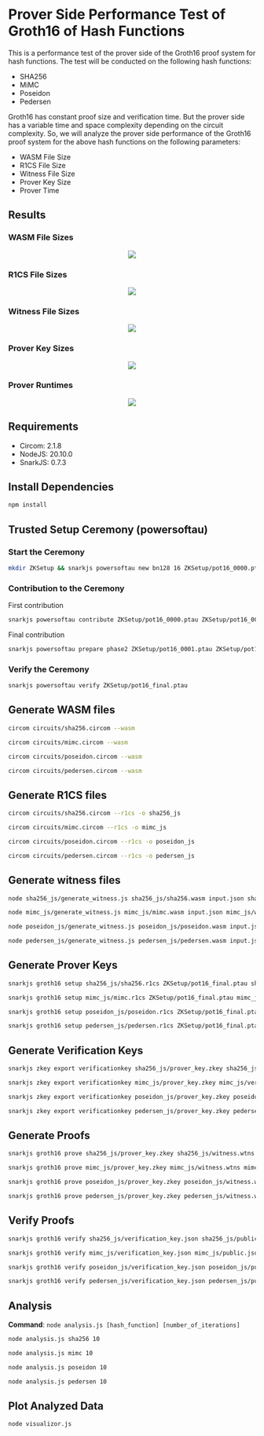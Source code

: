 # Prover Side Performance Test of Groth16 of Hash Functions

This is a performance test of the prover side of the Groth16 proof system for hash functions. The test will be conducted on the following hash functions:

- SHA256
- MiMC
- Poseidon
- Pedersen

Groth16 has constant proof size and verification time. But the prover side has a variable time and space complexity depending on the circuit complexity. So, we will analyze the prover side performance of the Groth16 proof system for the above hash functions on the following parameters:

- WASM File Size
- R1CS File Size
- Witness File Size
- Prover Key Size
- Prover Time

## Results

### WASM File Sizes

<p align="center"> <img src="./results/plots/wasm_sizes.png" /> </p>

### R1CS File Sizes

<p align="center"> <img src="./results/plots/r1cs_sizes.png" /> </p>

### Witness File Sizes

<p align="center"> <img src="./results/plots/witness_sizes.png" /> </p>

### Prover Key Sizes

<p align="center"> <img src="./results/plots/zkey_sizes.png" /> </p>

### Prover Runtimes

<p align="center"> <img src="./results/plots/runtimes.png" /> </p>

## Requirements

- Circom: 2.1.8
- NodeJS: 20.10.0
- SnarkJS: 0.7.3

## Install Dependencies

```bash
npm install
```

## Trusted Setup Ceremony (powersoftau)

### Start the Ceremony

```bash
mkdir ZKSetup && snarkjs powersoftau new bn128 16 ZKSetup/pot16_0000.ptau -v
```

### Contribution to the Ceremony

First contribution

```bash
snarkjs powersoftau contribute ZKSetup/pot16_0000.ptau ZKSetup/pot16_0001.ptau --name="First contribution" -v
```

Final contribution

```bash
snarkjs powersoftau prepare phase2 ZKSetup/pot16_0001.ptau ZKSetup/pot16_final.ptau -v
```

### Verify the Ceremony

```bash
snarkjs powersoftau verify ZKSetup/pot16_final.ptau
```

## Generate WASM files

```bash
circom circuits/sha256.circom --wasm
```

```bash
circom circuits/mimc.circom --wasm
```

```bash
circom circuits/poseidon.circom --wasm
```

```bash
circom circuits/pedersen.circom --wasm
```

## Generate R1CS files

```bash
circom circuits/sha256.circom --r1cs -o sha256_js
```

```bash
circom circuits/mimc.circom --r1cs -o mimc_js
```

```bash
circom circuits/poseidon.circom --r1cs -o poseidon_js
```

```bash
circom circuits/pedersen.circom --r1cs -o pedersen_js
```

## Generate witness files

```bash
node sha256_js/generate_witness.js sha256_js/sha256.wasm input.json sha256_js/witness.wtns
```

```bash
node mimc_js/generate_witness.js mimc_js/mimc.wasm input.json mimc_js/witness.wtns
```

```bash
node poseidon_js/generate_witness.js poseidon_js/poseidon.wasm input.json poseidon_js/witness.wtns
```

```bash
node pedersen_js/generate_witness.js pedersen_js/pedersen.wasm input.json pedersen_js/witness.wtns
```

## Generate Prover Keys

```bash
snarkjs groth16 setup sha256_js/sha256.r1cs ZKSetup/pot16_final.ptau sha256_js/prover_key.zkey
```

```bash
snarkjs groth16 setup mimc_js/mimc.r1cs ZKSetup/pot16_final.ptau mimc_js/prover_key.zkey
```

```bash
snarkjs groth16 setup poseidon_js/poseidon.r1cs ZKSetup/pot16_final.ptau poseidon_js/prover_key.zkey
```

```bash
snarkjs groth16 setup pedersen_js/pedersen.r1cs ZKSetup/pot16_final.ptau pedersen_js/prover_key.zkey
```

## Generate Verification Keys

```bash
snarkjs zkey export verificationkey sha256_js/prover_key.zkey sha256_js/verification_key.json
```

```bash
snarkjs zkey export verificationkey mimc_js/prover_key.zkey mimc_js/verification_key.json
```

```bash
snarkjs zkey export verificationkey poseidon_js/prover_key.zkey poseidon_js/verification_key.json
```

```bash
snarkjs zkey export verificationkey pedersen_js/prover_key.zkey pedersen_js/verification_key.json
```

## Generate Proofs

```bash
snarkjs groth16 prove sha256_js/prover_key.zkey sha256_js/witness.wtns sha256_js/proof.json sha256_js/public.json
```

```bash
snarkjs groth16 prove mimc_js/prover_key.zkey mimc_js/witness.wtns mimc_js/proof.json mimc_js/public.json
```

```bash
snarkjs groth16 prove poseidon_js/prover_key.zkey poseidon_js/witness.wtns poseidon_js/proof.json poseidon_js/public.json
```

```bash
snarkjs groth16 prove pedersen_js/prover_key.zkey pedersen_js/witness.wtns pedersen_js/proof.json pedersen_js/public.json
```

## Verify Proofs

```bash
snarkjs groth16 verify sha256_js/verification_key.json sha256_js/public.json sha256_js/proof.json
```

```bash
snarkjs groth16 verify mimc_js/verification_key.json mimc_js/public.json mimc_js/proof.json
```

```bash
snarkjs groth16 verify poseidon_js/verification_key.json poseidon_js/public.json poseidon_js/proof.json
```

```bash
snarkjs groth16 verify pedersen_js/verification_key.json pedersen_js/public.json pedersen_js/proof.json
```

## Analysis

**Command**: `node analysis.js [hash_function] [number_of_iterations]`

```bash
node analysis.js sha256 10
```

```bash
node analysis.js mimc 10
```

```bash
node analysis.js poseidon 10
```

```bash
node analysis.js pedersen 10
```

## Plot Analyzed Data

```bash
node visualizor.js
```
